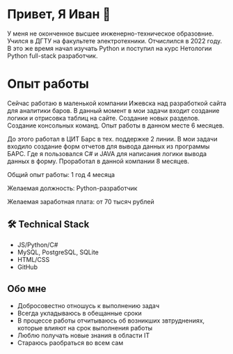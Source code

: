 # Привет, Я Иван 👋
У меня не оконченное высшее инженерно-техническое образовние. Учился в ДГТУ на факультете электротехники.
Отчислился в 2022 году. В это же время начал изучать Python и поступил на курс Нетологии Python full-stack разработчик.

# Опыт работы
Сейчас работаю в маленькой компании Ижевска над разработкой сайта для аналитики баров.
В данный момент в мои задачи входит создание логики и отрисовка таблиц на сайте. Создание новых разделов.
Создание консольных команд. Опыт работы в данном месте 6 месяцев.

До этого работал в ЦИТ Барс в тех. поддержке 2 линии. В мои задачи входило создание форм отчетов для вывода данных из программы БАРС. Где я пользовался C# и JAVA для написания логики вывода данных в форму. Проработал в данной компании 8 месяцев.

Общий опыт работы: 1 год 4 месяца

Желаемая должность: Python-разработчик

Желаемая заработная плата: от 70 тысяч рублей

## 🛠 Technical Stack
*   JS/Python/C#
*   MySQL, PostgreSQL, SQLite
*   HTML/CSS
*   GitHub

## Обо мне

* Добросовестно отношусь к выполнению задач
* Всегда укладываюсь в обещанные сроки
* В процессе работы отчитываюсь об возникших звтруднениях, которые влияют на срок выполнения работы
* Люблю получать новые знания в области IT
* Стараюсь раобраться во всем сам
